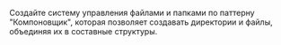 Создайте систему управления файлами и папками по паттерну "Компоновщик", которая позволяет создавать директории и файлы, объединяя их в составные структуры.